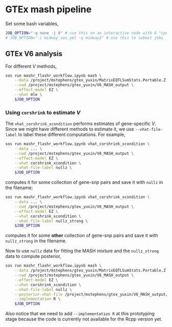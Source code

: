# GTEx mash pipeline

Set some bash variables,

```bash
JOB_OPTION="-q none -j 8" # use this on an interactive node with 8 "cpus" required.
# JOB_OPTION="-c midway_sos.yml -q midway2" # use this to submit jobs
```

## GTEx V6 analysis

For different $V$ methods,

```bash
sos run mashr_flashr_workflow.ipynb mash \
    --data /project/mstephens/gtex_yuxin/MatrixEQTLSumStats.Portable.Z.rds \
    --cwd /project/mstephens/gtex_yuxin/V6_MASH_output \
    --effect-model EZ \
    --vhat mle \
    $JOB_OPTION
```

### Using `corshrink` to estimate $V$

The `vhat_corshrink_xcondition` performs estimates of gene-specific $V$. Since we might have different methods to estimate it, we use `--vhat-file-label` to label these different computations. For example,

```bash
sos run mashr_flashr_workflow.ipynb vhat_corshrink_xcondition \
    --data ... \
    --cwd /project/mstephens/gtex_yuxin/V6_MASH_output \
    --effect-model EZ \
    --vhat corshrink_xcondition \
    --vhat-file-label nullz \
    $JOB_OPTION
```

computes it for some collection of gene-snp pairs and save it with `nullz` in the filename; 

```bash
sos run mashr_flashr_workflow.ipynb vhat_corshrink_xcondition \
    --data ... \
    --cwd /project/mstephens/gtex_yuxin/V6_MASH_output \
    --effect-model EZ \
    --vhat corshrink_xcondition \
    --vhat-file-label nullz_strong \
    $JOB_OPTION
```

computes it for some **other** collection of gene-snp pairs and save it with `nullz_strong` in the filename.

Now to use `nullz` data for fitting the MASH mixture and the `nullz_strong` data to compute posterior,

```bash
sos run mashr_flashr_workflow.ipynb mash \
    --data /project/mstephens/gtex_yuxin/MatrixEQTLSumStats.Portable.Z.rds \
    --cwd /project/mstephens/gtex_yuxin/V6_MASH_output \
    --effect-model EZ \
    --vhat corshrink_xcondition \
    --vhat-file-label nullz \
    --posterior-vhat-file /project/mstephens/gtex_yuxin/V6_MASH_output/MatrixEQTLSumStats.Portable.Z.EZ.FL_PC3.V_corshrink_xcondition_nullz_strong.rds \
    --implementation R \
    $JOB_OPTION
```

Also notice that we need to add `--implementation R` at this prototyping stage because the code is currently not available for the Rcpp version yet.